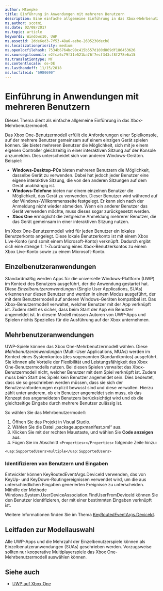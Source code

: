 ```yaml
---
author: Mtoepke
title: Einführung in Anwendungen mit mehreren Benutzern
description: Eine einfache allgemeine Einführung in das Xbox-Mehrbenutzermodell.
ms.author: scotmi
ms.date: 02/08/2017
ms.topic: article
keywords: Windows10, UWP
ms.assetid: 2dde6ed3-7f53-48a6-aebe-2605230decb8
ms.localizationpriority: medium
ms.openlocfilehash: 7534b6764bc98c415b557d100d869df186453626
ms.sourcegitcommit: e2fca6c79f31e521ba76f7ecf343cf8f278e6a15
ms.translationtype: MT
ms.contentlocale: de-DE
ms.lasthandoff: 11/15/2018
ms.locfileid: "6980690"
---
```

# <a name="introduction-to-multi-user-applications"></a>Einführung in Anwendungen mit mehreren Benutzern

Dieses Thema dient als einfache allgemeine Einführung in das Xbox-Mehrbenutzermodell.

Das Xbox One-Benutzermodell erfüllt die Anforderungen einer Spielkonsole, auf der mehrere Benutzer gemeinsam auf einem einzigen Gerät spielen können. Sie bietet mehreren Benutzer die Möglichkeit, sich mit je einem eigenen Controller gleichzeitig in einer interaktiven Sitzung auf der Konsole anzumelden. Dies unterscheidet sich von anderen Windows-Geräten. Beispiel:
* **Windows-Desktop-PCs** bieten mehreren Benutzern die Möglichkeit, dasselbe Gerät zu verwenden. Dabei hat jedoch jeder Benutzer eine eigene interaktive Sitzung, die von den anderen Sitzungen auf dem Gerät unabhängig ist.
* **Windows-Telefone** bieten nur einem einzelnen Benutzer die Möglichkeit, das Gerät zu verwenden. Dieser Benutzer wird während auf der Windows-Willkommensseite festgelegt. Er kann sich nach der Anmeldung nicht wieder abmelden. Wenn ein anderer Benutzer das Gerät verwenden möchte, muss dieses sogar zurückgesetzt werden. 
* **Xbox One** ermöglicht die zeitgleiche Anmeldung mehrerer Benutzer, die das Gerät gemeinsam in einer interaktiven Sitzung nutzen.

Im Xbox One-Benutzermodell wird für jeden Benutzer ein lokales Benutzerkonto angelegt. Diese lokale Benutzerkonto ist mit einem Xbox Live-Konto (und somit einem Microsoft-Konto) verknüpft. Dadurch ergibt sich eine strenge 1: 1-Zuordnung eines Xbox-Benutzerkontos zu einem Xbox Live-Konto sowie zu einem Microsoft-Konto.

## <a name="single-user-applications"></a>Einzelbenutzeranwendungen
Standardmäßig werden Apps für die universelle Windows-Plattform (UWP) im Kontext des Benutzers ausgeführt, der die Anwendung gestartet hat. Diese *Einzelbenutzeranwendungen* (Single User Applications, SUAs) erkennen nur diesen Benutzer und werden in einem Modus ausgeführt, der mit dem Benutzermodell auf anderen Windows-Geräten kompatibel ist. Das Xbox-Benutzermodell verwaltet, welcher Benutzer mit der App verknüpft ist. Zudem stellt es sicher, dass beim Start der App ein Benutzer angemeldet ist. In diesem Modell müssen Autoren von UWP-Apps und Spielen nichts Spezielles für die Ausführung auf der Xbox unternehmen. 

## <a name="multi-user-applications"></a>Mehrbenutzeranwendungen
UWP-Spiele können das Xbox One-Mehrbenutzermodell wählen. Diese *Mehrbenutzeranwendungen* (Multi-User Applications, MUAs) werden im Kontext eines Systemkontos (des sogenannten Standardkontos) ausgeführt. Sie können alle Vorteile der Flexibilität und Leistungsfähigkeit des Xbox One-Benutzermodells nutzen. Bei diesen Spielen verwaltet das Xbox-Benutzermodell nicht, welcher Benutzer mit dem Spiel verknüpft ist. Zudem muss beim Start des Spiels kein Benutzer angemeldet sein. Dies bedeutet, dass sie so geschrieben werden müssen, dass sie sich der Benutzeranforderungen explizit bewusst sind und diese verwalten. Hierzu zählt unter anderem, ob ein Benutzer angemeldet sein muss, ob das Konzept des angemeldeten Benutzers berücksichtigt wird und ob die gleichzeitige Eingabe durch mehrere Benutzer zulässig ist.
   
So wählen Sie das Mehrbenutzermodell:   
1. Öffnen Sie das Projekt in Visual Studio.   
2. Wählen Sie die Datei „package.appxmanifest.xml“ aus.   
3. Klicken Sie mit der rechten Maustaste, und wählen Sie **Code anzeigen** aus.   
4. Fügen Sie im Abschnitt `<Properties></Properties>` folgende Zeile hinzu:

```
<uap:SupportedUsers>multiple</uap:SupportedUsers>
```

### <a name="identifying-users-and-inputs"></a>Identifizieren von Benutzern und Eingaben
Entwickler können KeyRoutedEventArgs.DeviceId verwenden, das von KeyUp- und KeyDown-Routingereignissen verwendet wird, um die aus unterschiedlichen Eingaben generierten Ereignisse zu unterscheiden.
Mithilfe der Methode Windows.System.UserDeviceAssociation.FindUserFromDeviceId können Sie den Benutzer identifizieren, der mit einer bestimmten Eingaben verknüpft ist.

Weitere Informationen finden Sie im Thema [KeyRoutedEventArgs.DeviceId](https://msdn.microsoft.com/library/windows/apps/windows.ui.xaml.input.keyroutedeventargs.deviceid).


## <a name="guidance-on-which-model-to-choose"></a>Leitfaden zur Modellauswahl
Alle UWP-Apps und die Mehrzahl der Einzelbenutzerspiele können als Einzelbenutzeranwendungen (SUAs) geschrieben werden. Vorzugsweise sollten nur kooperative Multiplayerspiele das Xbox One-Mehrbenutzermodell auswählen können.

## <a name="see-also"></a>Siehe auch
- [UWP auf Xbox One](index.md)
